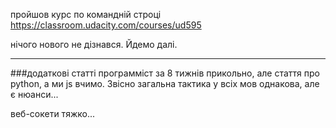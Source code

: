 пройшов курс по командній строці 
https://classroom.udacity.com/courses/ud595

нічого нового не дізнався. Йдемо далі.

---
###додаткові статті 
программіст за 8 тижнів прикольно, але стаття про python, а ми js вчимо. Звісно загальна тактика у всіх мов однакова, але є нюанси...

веб-сокети тяжко...